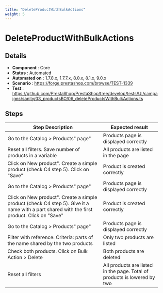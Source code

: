 ```yaml
---
title: "DeleteProductWithBulkActions"
weight: 5
---
```


# DeleteProductWithBulkActions
## Details
* **Component** : Core
* **Status** : Automated
* **Automated on** : 1.7.8.x, 1.7.7.x, 8.0.x, 8.1.x, 9.0.x
* **Scenario** : https://forge.prestashop.com/browse/TEST-1339
* **Test** : https://github.com/PrestaShop/PrestaShop/tree/develop/tests/UI/campaigns/sanity/03_productsBO/06_deleteProductsWithBulkActions.ts

## Steps
| Step Description | Expected result |
| ----- | ----- |
| Go to the Catalog > Products" page" | Products page is displayed correctly |
| Reset all filters. Save number of products in a variable | All products are listed in the page |
| Click on New product". Create a simple product (check C4 step 5). Click on "Save" | Product is created correctly |
| Go to the Catalog > Products" page" | Products page is displayed correctly |
| Click on New product". Create a simple product (check C4 step 5). Give it a name with a part shared with the first product. Click on "Save" | Product is created correctly |
| Go to the Catalog > Products" page" | Products page is displayed correctly |
| Filter with reference. Criteria: parts of the name shared by the two products | Only two products are listed |
| Check both products. Click on Bulk Action > Delete | Both products are deleted |
| Reset all filters | All products are listed in the page. Total of products is lowered by two |
